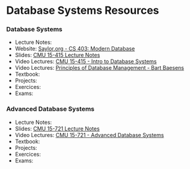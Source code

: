 # Database Systems Resources

### Database Systems

- Lecture Notes:
- Website: [Saylor.org - CS 403: Modern Database](https://learn.saylor.org/course/view.php?id=93)
- Slides: [CMU 15-415 Lecture Notes](https://15445.courses.cs.cmu.edu/fall2019/schedule.html)
- Video Lectures: [CMU 15-415 - Intro to Database Systems](https://www.youtube.com/watch?v=oeYBdghaIjc&list=PLSE8ODhjZXjbohkNBWQs_otTrBTrjyohi)
- Video Lectures: [Principles of Database Management - Bart Baesens](https://www.youtube.com/playlist?list=PLdQddgMBv5zHcEN9RrhADq3CBColhY2hl)
- Textbook:
- Projects:
- Exercices:
- Exams:

### Advanced Database Systems

- Lecture Notes:
- Slides: [CMU 15-721 Lecture Notes](https://15721.courses.cs.cmu.edu/spring2020/schedule.html)
- Video Lectures: [CMU 15-721 - Advanced Database Systems](https://www.youtube.com/watch?v=SdW5RKUboKc&list=PLSE8ODhjZXjasmrEd2_Yi1deeE360zv5O)
- Textbook:
- Projects:
- Exercices:
- Exams:
